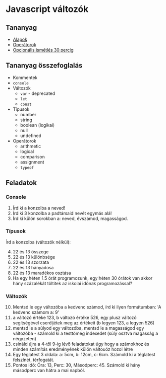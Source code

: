 # Javascript változók

## Tananyag

- [Alapok](https://www.youtube.com/watch?v=RBiQOlM8HpQ&list=PLj6t-9MtkMFklRHPJfGxGMCM_zApkMSng&index=3)
- [Operátorok](https://www.youtube.com/watch?v=GABLMi7Bki4&list=PLj6t-9MtkMFklRHPJfGxGMCM_zApkMSng&index=4)
- [Opcionális ismétlés 30 percig](https://www.youtube.com/watch?v=pGFPysXqgNw)

## Tananyag összefoglalás

- Kommentek
- `console`
- Változók
  - `var` - deprecated
  - `let`
  - `const`
- Típusok
  - number
  - string
  - boolean (logikai)
  - null
  - undefined
- Operátorok
  - arithmetic
  - logical
  - comparison
  - assignment
  - `typeof`

## Feladatok

### Console

1. Írd ki a konzolba a neved!
2. Írd ki 3 konzolba a padtársaid nevét egymás alá!
3. Írd ki külön sorokban a: neved, évszámod, magasságod.

### Típusok

Írd a konzolba (változók nélkül):

4. 22 és 13 összege
5. 22 és 13 különbsége
6. 22 és 13 szorzata
7. 22 és 13 hányadosa
8. 22 és 13 maradékos osztása
9. Ha egy héten 1.5 órát programozunk, egy héten 30 órátok van akkor hány százalékát töltitek az iskolai időnak programozással?

### Változók

10. Mentsd le egy változóba a kedvenc számod, írd ki ilyen formátumban: 'A kedvenc számom a: 9'
11. a változó értéke 123, b változó értéke 526, egy plusz változó segítségével cseréljétek meg az értékeit (b legyen 123, a legyen 526)
12. mentsd le a súlyod egy változóba, mentsd le a magasságod egy változóba - számold ki a testtömeg indexedet (súly osztva magasság a négyzeten)
13. csináld újra a 4-től 9-ig lévő feladatokat úgy hogy a számokhoz és minden számítás eredményének külön váltouóz hozol létre
14. Egy téglatest 3 oldala: a: 5cm, b: 12cm, c: 6cm. Számold ki a téglatest felszínét, térfogatát.
15. Pontos idő: Óra: 13, Perc: 30, Másodperc: 45. Számold ki hány másodperc van hátra a mai napból.
